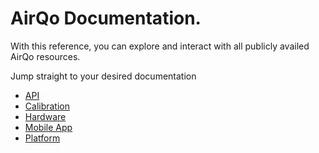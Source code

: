 # AirQo Documentation.

With this reference, you can explore and interact with all publicly availed AirQo resources.

Jump straight to your desired documentation

- [API](api/)
- [Calibration](calibration/)
- [Hardware](hardware/)
- [Mobile App](mobile_app/)
- [Platform](platform/)
